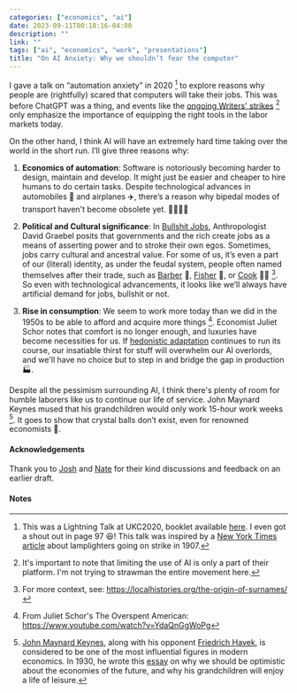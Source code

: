 ```yaml
---
categories: ["economics", "ai"]
date: 2023-09-11T00:18:16-04:00
description: ""
link: ""
tags: ["ai", "economics", "work", "presentations"]
title: "On AI Anxiety: Why we shouldn’t fear the computer"
---
```


I gave a talk on “automation anxiety” in 2020 [^1] to explore reasons why people are (rightfully) scared that computers will take their jobs.
This was before ChatGPT was a thing, and events like the [ongoing Writers' strikes](https://en.wikipedia.org/wiki/2023_Writers_Guild_of_America_strike) [^2] only emphasize the importance of equipping the right tools in the labor markets today.

On the other hand, I think AI will have an extremely hard time taking over the world in the short run. I’ll give three reasons why:

1. **Economics of automation**: Software is notoriously becoming harder to design, maintain and develop. It might just be easier and cheaper to hire humans to do certain tasks. Despite technological advances in automobiles 🚗 and airplanes ✈️, there’s a reason why bipedal modes of transport haven't become obsolete yet. 🏃‍♂️💨💨

2. **Political and Cultural significance**: In [Bullshit Jobs](https://en.wikipedia.org/wiki/Bullshit_Jobs), Anthropologist David Graebel posits that governments and the rich create jobs as a means of asserting power and to stroke their own egos. Sometimes, jobs carry cultural and ancestral value. For some of us, it’s even a part of our (literal) identity, as under the feudal system, people often named themselves after their trade, such as [Barber](https://en.wikipedia.org/wiki/Samuel_Barber) 💇, [Fisher](https://en.wikipedia.org/wiki/Fisher_(surname)) 🎣, or [Cook](https://en.wikipedia.org/wiki/James_Cook) 🧑‍🍳 [^3]. So even with technological advancements, it looks like we’ll always have artificial demand for jobs, bullshit or not.

3. **Rise in consumption**: We seem to work more today than we did in the 1950s to be able to afford and acquire more things [^4]. Economist Juliet Schor notes that comfort is no longer enough, and luxuries have become necessities for us. If [hedonistic adaptation](https://en.wikipedia.org/wiki/Hedonic_treadmill) continues to run its course, our insatiable thirst for stuff will overwhelm our AI overlords, and we'll have no choice but to step in and bridge the gap in production 🏭.

Despite all the pessimism surrounding AI, I think there's plenty of room for humble laborers like us to continue our life of service. John Maynard Keynes mused that his grandchildren would only work 15-hour work weeks [^5]. It goes to show that crystal balls don’t exist, even for renowned economists 🤕.

#### Acknowledgements

Thank you to [Josh](https://github.com/JoshFried) and [Nate](https://www.linkedin.com/in/nathanharris3/) for their kind discussions and feedback on an earlier draft.

#### Notes

[^1]: This was a Lightning Talk at UKC2020, booklet available [here](https://www.ukc.ksea.org/wp-content/uploads/2023/05/UKC_2020_Report-Book_1.25.pdf). I even got a shout out in page 97 😆! This talk was inspired by a [New York Times article](https://www.nytimes.com/1907/04/25/archives/lamplighters-quit-city-dark-in-spots-police-reserves-out-in-harlem.html) about lamplighters going on strike in 1907.

[^2]: It's important to note that limiting the use of AI is only a part of their platform. I'm not trying to strawman the entire movement here.

[^3]: For more context, see: <https://localhistories.org/the-origin-of-surnames/>

[^4]: From Juliet Schor's The Overspent American: <https://www.youtube.com/watch?v=YdaQnGgWoPg>

[^5]: [John Maynard Keynes](https://en.wikipedia.org/wiki/John_Maynard_Keynes), along with his opponent [Friedrich  Hayek](https://en.wikipedia.org/wiki/Friedrich_Hayek), is considered to be one of the most influential figures in modern economics. In 1930, he wrote this [essay]( https://www.aspeninstitute.org/wp-content/uploads/files/content/upload/Intro_and_Section_I.pdf) on why we should be optimistic about the economies of the future, and why his grandchildren will enjoy a life of leisure.
